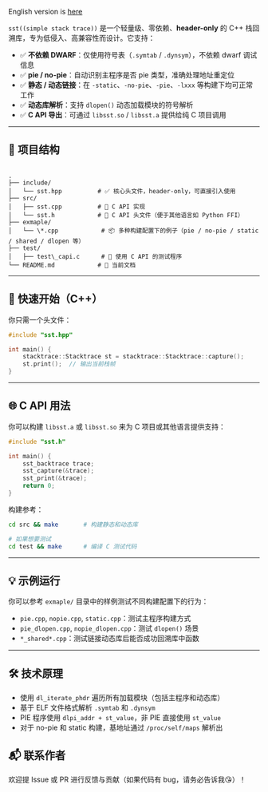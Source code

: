 English version is [here](./README_en.md)

`sst((simple stack trace))` 是一个轻量级、零依赖、**header-only** 的 C++ 栈回溯库，专为低侵入、高兼容性而设计。它支持：

- ✅ **不依赖 DWARF**：仅使用符号表（`.symtab` / `.dynsym`），不依赖 dwarf 调试信息
- ✅ **pie / no-pie**：自动识别主程序是否 pie 类型，准确处理地址重定位
- ✅ **静态 / 动态链接**：在 `-static`、`-no-pie`、`-pie`、`-lxxx` 等构建下均可正常工作
- ✅ **动态库解析**：支持 `dlopen()` 动态加载模块的符号解析
- ✅ **C API 导出**：可通过 `libsst.so` / `libsst.a` 提供给纯 C 项目调用

---



## 📁 项目结构

```

.
├── include/
│   └── sst.hpp          # ✅ 核心头文件，header-only，可直接引入使用
├── src/
│   ├── sst.cpp          # 🔁 C API 实现
│   └── sst.h            # 🔁 C API 头文件（便于其他语言如 Python FFI）
├── exmaple/
│   └── \*.cpp            # 📦 多种构建配置下的例子（pie / no-pie / static / shared / dlopen 等）
├── test/
│   ├── test\_capi.c      # 🧪 使用 C API 的测试程序
└── README.md            # 📖 当前文档

````

---



## 🔧 快速开始（C++）

你只需一个头文件：

```cpp
#include "sst.hpp"

int main() {
    stacktrace::Stacktrace st = stacktrace::Stacktrace::capture();
    st.print();  // 输出当前栈帧
}
````

---



## 🌐 C API 用法

你可以构建 `libsst.a` 或 `libsst.so` 来为 C 项目或其他语言提供支持：

```c
#include "sst.h"

int main() {
    sst_backtrace trace;
    sst_capture(&trace);
    sst_print(&trace);
    return 0;
}
```

构建参考：

```bash
cd src && make       # 构建静态和动态库

# 如果想要测试
cd test && make      # 编译 C 测试代码
```

---



## 💡 示例运行

你可以参考 `exmaple/` 目录中的样例测试不同构建配置下的行为：

* `pie.cpp`, `nopie.cpp`, `static.cpp`：测试主程序构建方式
* `pie_dlopen.cpp`, `nopie_dlopen.cpp`：测试 `dlopen()` 场景
* `*_shared*.cpp`：测试链接动态库后能否成功回溯库中函数

---



## 🛠️ 技术原理

* 使用 `dl_iterate_phdr` 遍历所有加载模块（包括主程序和动态库）
* 基于 ELF 文件格式解析 `.symtab` 和 `.dynsym`
* PIE 程序使用 `dlpi_addr + st_value`，非 PIE 直接使用 `st_value`
* 对于 no-pie 和 static 构建，基地址通过 `/proc/self/maps` 解析出


## 📬 联系作者
欢迎提 Issue 或 PR 进行反馈与贡献（如果代码有 bug，请务必告诉我😘）！
